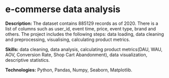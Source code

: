 # e-commerse data analysis

__Description:__ The dataset contains 885129 records as of 2020. There is a list of columns such as user_id, event time, price, event type, brand and others.
The project includes the following steps: data loading, data cleaning and preprocessing, visualising, calculating product metrics.

__Skills:__ data cleaning, data analysis, calculating product metrics(DAU, WAU, AOV, Conversion Rate, Shop Cart Abandonment), data visualization, descriptive statistics. 

__Technologies:__ Python, Pandas, Numpy, Seaborn, Matplotlib.

